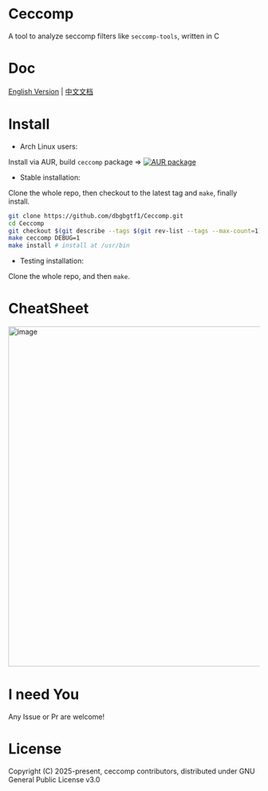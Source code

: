 # Ceccomp

A tool to analyze seccomp filters like `seccomp-tools`, written in C

# Doc

[English Version](docs/ceccomp.adoc) | [中文文档](docs/ceccomp-cn.adoc)

# Install

- Arch Linux users:

Install via AUR, build `ceccomp` package ⇒ [![AUR package](https://repology.org/badge/version-for-repo/aur/ceccomp.svg)](https://repology.org/project/ceccomp/versions)

- Stable installation:

Clone the whole repo, then checkout to the latest tag and `make`, finally install.

```sh
git clone https://github.com/dbgbgtf1/Ceccomp.git
cd Ceccomp
git checkout $(git describe --tags $(git rev-list --tags --max-count=1))
make ceccomp DEBUG=1
make install # install at /usr/bin
```

- Testing installation:

Clone the whole repo, and then `make`.

# CheatSheet

<img width="960" height="681" alt="image" src="https://github.com/user-attachments/assets/e35a1b6f-f3e0-436e-b022-6355b55fd9d7" />

# I need You

Any Issue or Pr are welcome!

# License

Copyright (C) 2025-present, ceccomp contributors, distributed under GNU General Public License v3.0

